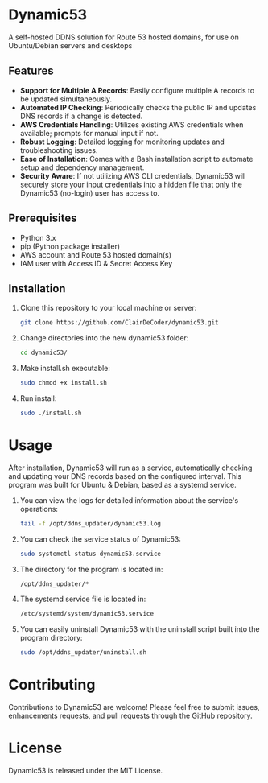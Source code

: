 # Dynamic53
A self-hosted DDNS solution for Route 53 hosted domains, for use on Ubuntu/Debian servers and desktops

## Features

- **Support for Multiple A Records**: Easily configure multiple A records to be updated simultaneously.
- **Automated IP Checking**: Periodically checks the public IP and updates DNS records if a change is detected.
- **AWS Credentials Handling**: Utilizes existing AWS credentials when available; prompts for manual input if not.
- **Robust Logging**: Detailed logging for monitoring updates and troubleshooting issues.
- **Ease of Installation**: Comes with a Bash installation script to automate setup and dependency management.
- **Security Aware**: If not utilizing AWS CLI credentials, Dynamic53 will securely store your input credentials into a hidden file that only the Dynamic53 (no-login) user has access to.

## Prerequisites

- Python 3.x
- pip (Python package installer)
- AWS account and Route 53 hosted domain(s)
- IAM user with Access ID & Secret Access Key

## Installation

1. Clone this repository to your local machine or server:
   ```bash
   git clone https://github.com/ClairDeCoder/dynamic53.git
2. Change directories into the new dynamic53 folder:
   ```bash
   cd dynamic53/
3. Make install.sh executable:
   ```bash
   sudo chmod +x install.sh
4. Run install:
   ```bash
   sudo ./install.sh

# Usage

After installation, Dynamic53 will run as a service, automatically checking and updating your DNS records based on the configured interval. This program was built for Ubuntu & Debian, based as a systemd service.

1. You can view the logs for detailed information about the service's operations:
   ```bash
   tail -f /opt/ddns_updater/dynamic53.log
2. You can check the service status of Dynamic53:
   ```bash
   sudo systemctl status dynamic53.service
3. The directory for the program is located in:
   ```bash
   /opt/ddns_updater/*
6. The systemd service file is located in:
   ```bash
   /etc/systemd/system/dynamic53.service
7. You can easily uninstall Dynamic53 with the uninstall script built into the program directory:
   ```bash
   sudo /opt/ddns_updater/uninstall.sh

# Contributing

Contributions to Dynamic53 are welcome! Please feel free to submit issues, enhancements requests, and pull requests through the GitHub repository.

# License

Dynamic53 is released under the MIT License.
